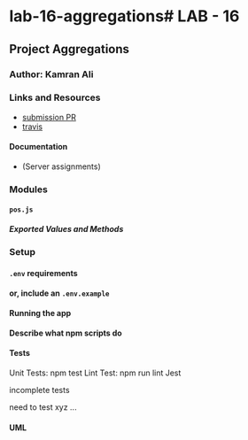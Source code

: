 # lab-16-aggregations# LAB - 16

## Project Aggregations

### Author: Kamran Ali


### Links and Resources
* [submission PR](https://github.com/401-advanced-javascript-KamranAli/lab-16-aggregations/pull/1)
* [travis](https://travis-ci.com/401-advanced-javascript-KamranAli/lab-12-tour/builds/130275569)
#### Documentation
* (Server assignments)

### Modules
#### `pos.js`
##### Exported Values and Methods

### Setup
#### `.env` requirements

**or, include an `.env.example`**

#### Running the app

**Describe what npm scripts do**
  
#### Tests
Unit Tests: npm test
Lint Test: npm run lint
Jest

incomplete tests

need to test xyz ...

#### UML

